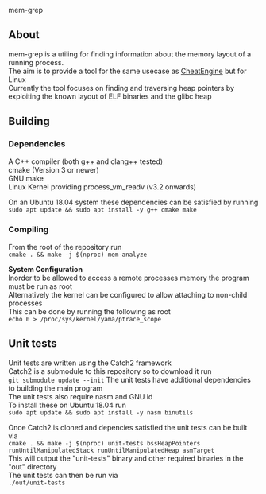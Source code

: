 mem-grep
## About  
mem-grep is a utiling for finding information about the memory layout of a running process.  
The aim is to provide a tool for the same usecase as [CheatEngine](https://www.cheatengine.org/) but for Linux  
Currently the tool focuses on finding and traversing heap pointers by exploiting the known layout of ELF binaries and the glibc heap

## Building
### Dependencies    
A C++ compiler (both g++ and clang++ tested)  
cmake (Version 3 or newer)  
GNU make  
Linux Kernel providing process_vm_readv (v3.2 onwards)    

On an Ubuntu 18.04 system these dependencies can be satisfied by running    
``
sudo apt update && sudo apt install -y g++ cmake make
``

### Compiling  
From the root of the repository run  
``
cmake . && make -j $(nproc) mem-analyze
``


**System Configuration**  
Inorder to be allowed to access a remote processes memory the program must be run as root  
Alternatively the kernel can be configured to allow attaching to non-child processes  
This can be done by running the following as root  
``
echo 0 > /proc/sys/kernel/yama/ptrace_scope
``

## Unit tests  
Unit tests are written using the Catch2 framework  
Catch2 is a submodule to this repository so to download it run  
``
git submodule update --init
``
The unit tests have additional dependencies to building the main program  
The unit tests also require nasm and GNU ld  
To install these on Ubuntu 18.04 run  
``
sudo apt update && sudo apt install -y nasm binutils  
``

Once Catch2 is cloned and depencies satisfied the unit tests can be built via  
``
cmake . && make -j $(nproc) unit-tests bssHeapPointers runUntilManipulatedStack runUntilManipulatedHeap asmTarget  
``  
This will output the "unit-tests" binary and other required binaries in the "out" directory  
The unit tests can then be run via  
``
./out/unit-tests
``
